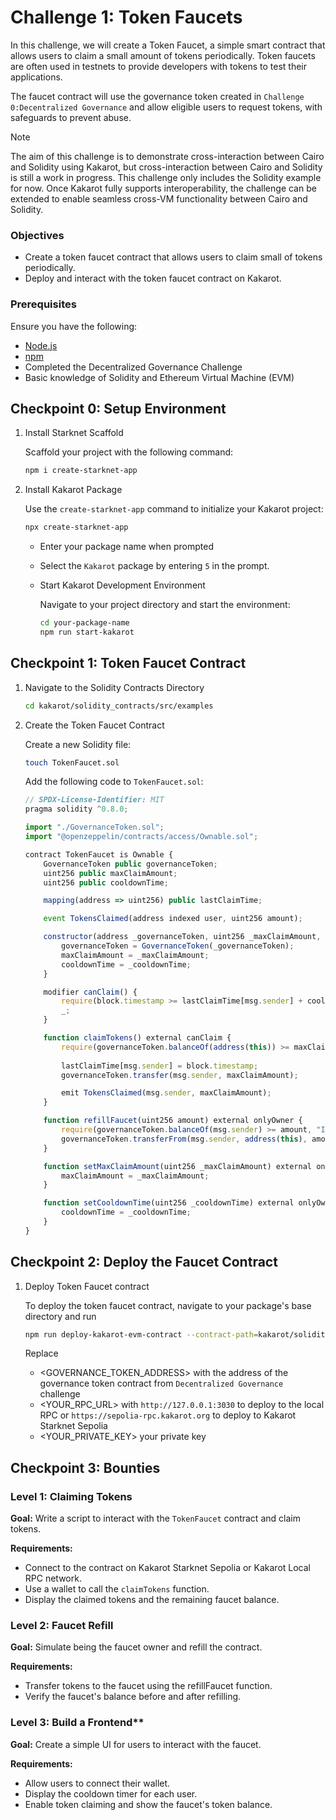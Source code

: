 # Challenge 1: Token Faucets

In this challenge, we will create a Token Faucet, a simple smart contract that allows users to claim a small amount of tokens periodically. Token faucets are often used in testnets to provide developers with tokens to test their applications.

The faucet contract will use the governance token created in `Challenge 0:Decentralized Governance` and allow eligible users to request tokens, with safeguards to prevent abuse.

> [!NOTE]
> The aim of this challenge is to demonstrate cross-interaction between Cairo and Solidity using Kakarot, but cross-interaction between Cairo and Solidity is still a work in progress. This challenge only includes the Solidity example for now. Once Kakarot fully supports interoperability, the challenge can be extended to enable seamless cross-VM functionality between Cairo and Solidity.

### Objectives

- Create a token faucet contract that allows users to claim small of tokens periodically.
- Deploy and interact with the token faucet contract on Kakarot.

### Prerequisites

Ensure you have the following:

- [Node.js](https://nodejs.org/en)
- [npm](https://docs.npmjs.com/downloading-and-installing-node-js-and-npm)
- Completed the Decentralized Governance Challenge
- Basic knowledge of Solidity and Ethereum Virtual Machine (EVM)

## Checkpoint 0: Setup Environment

1.  Install Starknet Scaffold

    Scaffold your project with the following command:
    ```bash
    npm i create-starknet-app
    ```

2.  Install Kakarot Package

    Use the `create-starknet-app` command to initialize your Kakarot project:
    ```bash
    npx create-starknet-app
    ```

    - Enter your package name when prompted

    - Select the `Kakarot` package by entering `5` in the prompt.

    - Start Kakarot Development Environment

      Navigate to your project directory and start the environment:

      ```bash
      cd your-package-name
      npm run start-kakarot
      ```

## Checkpoint 1: Token Faucet Contract

1.  Navigate to the Solidity Contracts Directory

    ```bash
    cd kakarot/solidity_contracts/src/examples
    ```

2.  Create the Token Faucet Contract

    Create a new Solidity file:

    ```bash
    touch TokenFaucet.sol
    ```

    Add the following code to `TokenFaucet.sol`:

    ```JavaScript
    // SPDX-License-Identifier: MIT
    pragma solidity ^0.8.0;

    import "./GovernanceToken.sol";
    import "@openzeppelin/contracts/access/Ownable.sol";

    contract TokenFaucet is Ownable {
        GovernanceToken public governanceToken;
        uint256 public maxClaimAmount;
        uint256 public cooldownTime;

        mapping(address => uint256) public lastClaimTime;

        event TokensClaimed(address indexed user, uint256 amount);

        constructor(address _governanceToken, uint256 _maxClaimAmount, uint256 _cooldownTime) {
            governanceToken = GovernanceToken(_governanceToken);
            maxClaimAmount = _maxClaimAmount;
            cooldownTime = _cooldownTime;
        }

        modifier canClaim() {
            require(block.timestamp >= lastClaimTime[msg.sender] + cooldownTime, "Claim cooldown active");
            _;
        }

        function claimTokens() external canClaim {
            require(governanceToken.balanceOf(address(this)) >= maxClaimAmount, "Faucet out of tokens");
            
            lastClaimTime[msg.sender] = block.timestamp;
            governanceToken.transfer(msg.sender, maxClaimAmount);

            emit TokensClaimed(msg.sender, maxClaimAmount);
        }

        function refillFaucet(uint256 amount) external onlyOwner {
            require(governanceToken.balanceOf(msg.sender) >= amount, "Insufficient tokens");
            governanceToken.transferFrom(msg.sender, address(this), amount);
        }

        function setMaxClaimAmount(uint256 _maxClaimAmount) external onlyOwner {
            maxClaimAmount = _maxClaimAmount;
        }

        function setCooldownTime(uint256 _cooldownTime) external onlyOwner {
            cooldownTime = _cooldownTime;
        }
    }
    ```

## Checkpoint 2: Deploy the Faucet Contract

1.  Deploy Token Faucet contract

    To deploy the token faucet contract, navigate to your package's base directory and run

    ```bash
    npm run deploy-kakarot-evm-contract --contract-path=kakarot/solidity_contracts/src/examples/TokenFaucet.sol:TokenFaucet --constructor-args=<GOVERNANCE_TOKEN_ADDRESS> 1000000000000000000 86400 --rpc-url=<YOUR_RPC_URL> --private-key=<YOUR_PRIVATE_KEY>
    ```

    Replace
    
    - <GOVERNANCE_TOKEN_ADDRESS> with the address of the governance token contract from `Decentralized Governance` challenge
    - <YOUR_RPC_URL> with `http://127.0.0.1:3030` to deploy to the local RPC or `https://sepolia-rpc.kakarot.org` to deploy to Kakarot Starknet Sepolia
    - <YOUR_PRIVATE_KEY> your private key


## Checkpoint 3: Bounties

### Level 1: Claiming Tokens

**Goal:** Write a script to interact with the `TokenFaucet` contract and claim tokens.

**Requirements:**

- Connect to the contract on Kakarot Starknet Sepolia or Kakarot Local RPC network.
- Use a wallet to call the `claimTokens` function.
- Display the claimed tokens and the remaining faucet balance.

### Level 2: Faucet Refill

**Goal:** Simulate being the faucet owner and refill the contract.

**Requirements:**

- Transfer tokens to the faucet using the refillFaucet function.
- Verify the faucet's balance before and after refilling.

### Level 3:  Build a Frontend**

**Goal:** Create a simple UI for users to interact with the faucet.

**Requirements:**

- Allow users to connect their wallet.
- Display the cooldown timer for each user.
- Enable token claiming and show the faucet's token balance.